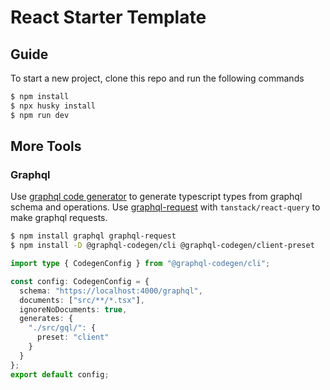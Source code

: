 # React Starter Template

## Guide

To start a new project, clone this repo and run the following commands

```bash
$ npm install
$ npx husky install
$ npm run dev
```

## More Tools

### Graphql

Use [graphql code generator](https://the-guild.dev/graphql/codegen/docs/guides/react-vue) to generate typescript types from graphql schema and operations. Use [graphql-request](https://github.com/jasonkuhrt/graphql-request) with `tanstack/react-query` to make graphql requests.

```bash
$ npm install graphql graphql-request
$ npm install -D @graphql-codegen/cli @graphql-codegen/client-preset
```

```ts
import type { CodegenConfig } from "@graphql-codegen/cli";

const config: CodegenConfig = {
  schema: "https://localhost:4000/graphql",
  documents: ["src/**/*.tsx"],
  ignoreNoDocuments: true,
  generates: {
    "./src/gql/": {
      preset: "client"
    }
  }
};
export default config;
```
